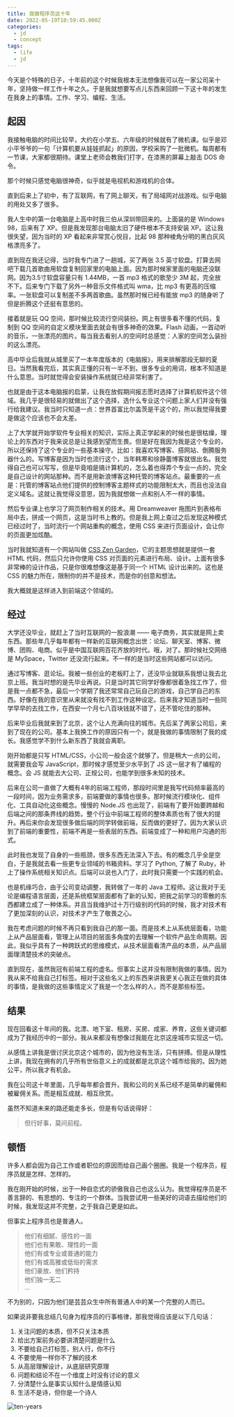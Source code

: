 ```yaml
---
title: 我做程序员这十年
date: 2022-05-19T10:59:45.000Z
categories:
  - jd
  - concept
tags:
  - life
  - jd
---
```


今天是个特殊的日子，十年前的这个时候我根本无法想像我可以在一家公司呆十年，坚持做一样工作十年之久。于是我就想要写点儿东西来回顾一下这十年的发生在我身上的事情。工作、学习、编程、生活。

## 起因

我接触电脑的时间比较早，大约在小学五、六年级的时候就有了微机课。似乎是邓小平爷爷的一句「计算机要从娃娃抓起」的原因，学校采购了一批微机。每周都有一节课，大家都很期待。课堂上老师会教我们打字，在漆黑的屏幕上敲击 DOS 命令。

那个时候只感觉电脑很神奇，似乎就是电视机和游戏机的合体。

直到后来上了初中，有了互联网，有了网上聊天，有了局域网对战游戏。似乎电脑的用处又多了很多。

我人生中的第一台电脑是上高中时我三伯从深圳带回来的。上面装的是 Windows 98，后来有了 XP。但是我发现那台电脑太旧了硬件根本不支持安装 XP。这让我很失望，因为当时的 XP 看起来非常赏心悦目，比起 98 那种棱角分明的黑白灰风格漂亮多了。

直到现在我还记得，当时我专门进了一趟城，买了两张 3.5 英寸软盘。打算去网吧下载几首歌曲用软盘复制回家里的电脑上面。因为那时候家里面的电脑还没联网。因为3.5寸软盘容量只有 1.44MB，一首 mp3 格式的歌至少 3M 起，完全放不下。后来专门下载了另外一种音乐文件格式叫 wma，比 mp3 有更高的压缩率。一张软盘可以复制差不多两首歌曲。虽然那时候已经有能放 mp3 的随身听了但是折腾这个还挺有意思的。

接着就是玩 QQ 空间，那时候比较流行空间装扮。网上有很多看不懂的代码，复制到 QQ 空间的自定义模块里面去就会有很多神奇的效果。Flash 动画，一首动听的音乐，一张漂亮的图片。每当我去看别人的空间时总感觉：人家的空间怎么装扮的这么漂亮。

高中毕业后我就从城里买了一本年度版本的《电脑报》，用来排解那段无聊的夏日。当然我看完后，其实真正懂的只有一半不到，很多专业的用词，根本不知道是什么意思。当时就觉得会安装操作系统就已经非常利害了。

也就是由于这本电脑报的启蒙，让我在放假期间报志愿时选择了计算机软件这个领域。我几乎是很轻易的就做出了这个选择，选什么专业这个问题上家人们并没有强行给我建议。我当时只知道一点：世界首富比尔盖茨是干这个的，所以我觉得我要是做这个应该也不会太差。

上了大学就开始学软件专业相关的知识，实际上真正学起来的时候也是很枯燥，理论上的东西对于我来说总是让我感到望而生畏。但是好在我因为我是这个专业的，所以还保持了这个专业的一些基本操守。比如：我喜欢写博客、搭网站、倒腾服务器什么的。写博客是因为当时也流行这个，当年韩寒和徐静蕾博客就很出名。我觉得自己也可以写写，但是毕竟咱是搞计算机的，怎么着也得弄个专业一点的，完全是自己设计的网站那种。而不是用新浪博客这种托管的博客站点。最重要的一点是：托管的博客站点他们提供的控制博客主题样式的功能限制太大，而且也没法自定义域名。这就让我觉得没意思，因为我就想做一点和别人不一样的事情。

然后专业课上也学习了网页制作相关的技术。用 Dreamweaver 拖图片到表格布局中去，拼成一个网页，这是当时书上教的。但是我上网上查过之后发现这种模式已经过时了，当时流行一个网站重构的概念，使用 CSS 来进行页面设计，会让你的页面更加炫酷。

当时我就知道有一个网站叫做 [CSS Zen Garden](http://www.csszengarden.com/)，它的主题思想就是提供一套 HTML 代码，然后只允许你使用 CSS 对页面的元素进行布局、设计。上面有很多非常棒的设计作品，只是你很难想像这是基于同一个 HTML 设计出来的。这也是 CSS 的魅力所在，限制你的并不是技术，而是你的创意和想法。

我大概就是这样进入到前端这个领域的。

## 经过

大学还没毕业，就赶上了当时互联网的一股浪潮 —— 电子商务，其实就是网上卖东西。那些年几乎每年都有一样新的互联网概念出世：论坛、聊天室、博客、微博、团购、电商。似乎是中国互联网百花齐放的时代。哦，对了。那时候社交网络是 MySpace，Twitter 还没流行起来。不一样的是当时这些网站都可以访问。

通过写博客、逛论坛。我被一些创业的老板盯上了，还没毕业就联系我想让我去北京上班。我当时想的是先毕业再说。只是当时其它同学好像都很着急找工作了，但是我一点都不急，最后一个学期了我还常常自己玩自己的游戏，自己学自己的东西。好像在我的意识里从来就没有找不到工作这种设定。后来我才知道当时一些同学早早的去找工作，在西安一个月七八百块钱就不错了，还不管吃住的那种。

后来毕业后我就来到了北京，这个让人充满向往的城市。先后呆了两家公司后，来到了现在的公司。基本上我换工作的原因只有一个，就是我做的事情限制了我的成长。我感觉学不到什么新东西了我就会离职。

刚开始都是只写 HTML/CSS，小公司一般会这个就够了。但是稍大一点的公司，就需要我会写 JavaScript，那时候才感觉至少水平到了 JS 这一层才有了编程的概念。会 JS 就能去大公司、正规公司，也能学到很多未知的技术。

后来在公司一直做了大概有4年的前端工程师，那段时间里是我写代码频率最高的一段时间，因为业务需求多，前端要做的事情也很多。那时候流行模块化、组件化、工具自动化这些概念。慢慢的 Node.JS 也出现了，前端有了要开始要跨越和后端之间的那条界线的趋势。整个行业中前端工程师的整体素质也有了很大的提升。再后来你会发现很多做后端的同学转做前端，反而做的更好了。因为大家认识到了前端的重要性，前端不再是一些表层的东西。前端变成了一种和用户沟通的形式。

此时我也发现了自身的一些瓶颈，很多东西无法深入下去。有的概念几乎全是空白，于是我就去看一些更专业领域的书箱资料。学习了 Python, 了解了 Ruby，补上了操作系统相关知识点。后端可以说也入门了，此时我只需要一个实践的机会。

也是机缘巧合，由于公司变动调整，我转做了一年的 Java 工程师。这让我对于无论是编程语言层面，还是系统框架层面都有了新的认知，把我之前学习的零散的东西都建立成了一种体系。并且当我维护过十万行级别的代码的时候，我才对技术有了更加深刻的认识，对技术才产生了敬畏之心。

我在考虑问题的时候不再只看到我自己的那一面。而是技术上从系统层面看，功能上从产品层面看，管理上从项目的层面多角度的去理解一个软件产品生命周期。因此，我似乎具有了一种跨跃式的思维模式，从技术层面看清产品的本质，从产品层面理清楚技术的突破点。

直到现在，虽然我冠有前端工程的虚名。但事实上这并没有限制我做的事情。因为我从来不给我自己打标签。相对于这些名义上的东西来讲我更关心我正在做的具体的事情，是我做的这些事情定义了我是一个怎么样的人，而不是那些标签。

## 结果

现在回看这十年间的我。北漂、地下室、租房、买房、成家、养育，这些关键词都成为了我经历中的一部分。我从来都没有想像过我能在北京这座城市实现这一切。

从感情上讲我是很讨厌北京这个城市的，因为他没有生活，只有拼搏。但是从理性上讲，我现在拥有的几乎所有世俗意义上的成就都是北京这个城市给我的。因为她公平，所以我才有机会。

我在公司这十年里面，几乎每年都会晋升。我和公司的关系已经不是简单的雇佣和被雇佣关系。而是相互成就、相互欣赏。

虽然不知道未来的路还能走多长，但是有句话说得好：

> 但行好事，莫问前程。

## 顿悟

许多人都会因为自己工作或者职位的原因而给自己画个圈圈。我是一个程序员，程序员就是怎样、怎样的。

我在刚开始的时候，出于一种自恋式的骄傲我自己也这么认为。我觉得程序员是不善言辞的、有思想的、专注的一个群体。当我尝试用一些美好的词语去描绘他们的时候，我发现这并不完整，之于我自己更是如此。

但事实上程序员也是普通人。

> 他们有细腻、感性的一面<br>
> 他们也有果敢、理性的一面<br>
> 他们有或专业或普通的能力<br>
> 他们有或高雅或低俗的需求<br>
> 他们豪放、他们矜持<br>
> 他们独一无二<br>
> …<br>

不为别的，只因为他们是芸芸众生中所有普通人中的某一个完整的人而已。

如果说非要我总结几句身为程序员的行事格律，那我觉得应该是以下几句话：

1. 关注问题的本质，但不只关注本质
2. 给出方案前务必要讲清楚问题是什么
3. 不要给自己打标签，别人行，你不行
4. 不要使用一样你不了解的技术
5. 从高层理解设计，从底层研究原理
6. 问题和结论不在一个维度上时没有讨论的意义
7. 分清楚什么是事实认知什么是情感认知
8. 生活不是诗，但你是一个诗人

![ten-years](https://img10.360buyimg.com/wb/jfs/t1/69775/6/18270/163794/6285fc71E4fd5235c/bf193d928e9fcce3.jpg)